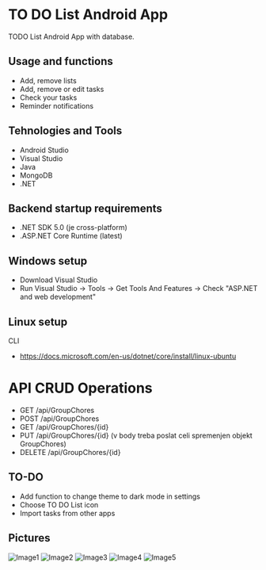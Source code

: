 # TO DO List Android App
TODO List Android App with database.

## Usage and functions
* Add, remove lists
* Add, remove or edit tasks
* Check your tasks
* Reminder notifications

## Tehnologies and Tools
* Android Studio
* Visual Studio
* Java
* MongoDB
* .NET

## Backend startup requirements
* .NET SDK 5.0 (je cross-platform)
* .ASP.NET Core Runtime (latest)

## Windows setup
* Download Visual Studio
* Run Visual Studio -> Tools -> Get Tools And Features -> Check "ASP.NET and web development"

## Linux setup
CLI
* https://docs.microsoft.com/en-us/dotnet/core/install/linux-ubuntu

# API CRUD Operations
* GET /api​/GroupChores
* POST /api​/GroupChores
* GET /api​/GroupChores​/{id}
* PUT /api​/GroupChores​/{id} (v body treba poslat celi spremenjen objekt GroupChores​)
* DELETE /api​/GroupChores​/{id}

## TO-DO
* Add function to change theme to dark mode in settings
* Choose TO DO List icon
* Import tasks from other apps

## Pictures
![Image1](/pictures/1.jpg)
![Image2](/pictures/2.jpg)
![Image3](/pictures/3.jpg)
![Image4](/pictures/4.jpg)
![Image5](/pictures/5.jpg)
